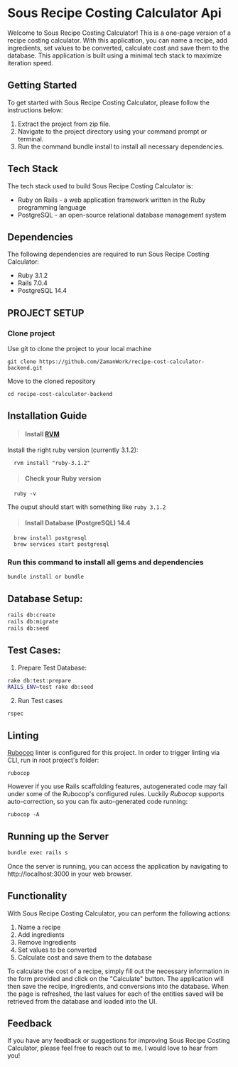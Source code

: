 # Sous Recipe Costing Calculator Api
Welcome to Sous Recipe Costing Calculator! This is a one-page version of a recipe costing calculator. With this application, you can name a recipe, add ingredients, set values to be converted, calculate cost and save them to the database. This application is built using a minimal tech stack to maximize iteration speed.

## Getting Started
To get started with Sous Recipe Costing Calculator, please follow the instructions below:

1. Extract the project from zip file.
2. Navigate to the project directory using your command prompt or terminal.
3. Run the command bundle install to install all necessary dependencies.

## Tech Stack
The tech stack used to build Sous Recipe Costing Calculator is:

* Ruby on Rails - a web application framework written in the Ruby programming language
* PostgreSQL - an open-source relational database management system


## Dependencies
The following dependencies are required to run Sous Recipe Costing Calculator:

* Ruby 3.1.2
* Rails 7.0.4
* PostgreSQL 14.4

## PROJECT SETUP
### Clone project
Use git to clone the project to your local machine
```
git clone https://github.com/ZamanWork/recipe-cost-calculator-backend.git
```
Move to the cloned repository
```
cd recipe-cost-calculator-backend
```

## Installation Guide
>#### Install [RVM](https://rvm.io/rvm/install)
Install the right ruby version (currently 3.1.2):
```shell
  rvm install "ruby-3.1.2"
```

>#### Check your Ruby version
```shell
  ruby -v
```

The ouput should start with something like `ruby 3.1.2`

>#### Install Database (PostgreSQL) 14.4
```shell
  brew install postgresql
  brew services start postgresql
```

### Run this command to install all gems and dependencies

```azure
bundle install or bundle
```
## Database Setup:
```sh
rails db:create
rails db:migrate
rails db:seed
```
## Test Cases:
1. Prepare Test Database:
```sh
rake db:test:prepare
RAILS_ENV=test rake db:seed
```
2. Run Test cases
```
rspec
```

## Linting
[Rubocop](https://github.com/bbatsov/rubocop) linter is configured for this project. In order to trigger linting via CLI, run in root project's folder:
```
rubocop
```
However if you use Rails scaffolding features, autogenerated code may fail under some of the Rubocop's configured rules. Luckily *Rubocop* supports auto-correction, so you can fix auto-generated code running:
```
rubocop -A
```

## Running up the Server
```sh
bundle exec rails s
```

Once the server is running, you can access the application by navigating to http://localhost:3000 in your web browser.

## Functionality
With Sous Recipe Costing Calculator, you can perform the following actions:

1. Name a recipe
2. Add ingredients
3. Remove ingredients
4. Set values to be converted
5. Calculate cost and save them to the database

To calculate the cost of a recipe, simply fill out the necessary information in the form provided and click on the "Calculate" button. The application will then save the recipe, ingredients, and conversions into the database. When the page is refreshed, the last values for each of the entities saved will be retrieved from the database and loaded into the UI.

## Feedback
If you have any feedback or suggestions for improving Sous Recipe Costing Calculator, please feel free to reach out to me. I would love to hear from you!

